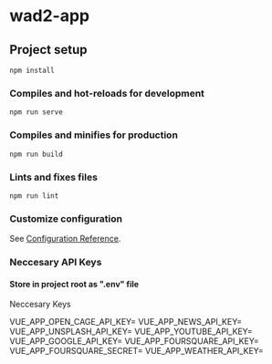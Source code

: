 # wad2-app

## Project setup
```
npm install
```

### Compiles and hot-reloads for development
```
npm run serve
```

### Compiles and minifies for production
```
npm run build
```

### Lints and fixes files
```
npm run lint
```

### Customize configuration
See [Configuration Reference](https://cli.vuejs.org/config/).


### Neccesary API Keys
#### Store in project root as ".env" file
Neccesary Keys

VUE_APP_OPEN_CAGE_API_KEY=
VUE_APP_NEWS_API_KEY=
VUE_APP_UNSPLASH_API_KEY=
VUE_APP_YOUTUBE_API_KEY=
VUE_APP_GOOGLE_API_KEY=
VUE_APP_FOURSQUARE_API_KEY=
VUE_APP_FOURSQUARE_SECRET=
VUE_APP_WEATHER_API_KEY=

